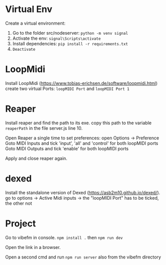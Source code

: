 # Virtual Env

Create a virtual environment:
1. Go to the folder src/nodeserver:
`python -m venv signal`
2. Activate the env:
`signal\Scripts\activate`
3. Install dependencies:
`pip install -r requirements.txt`
4. `Deactivate`

# LoopMidi
Install LoopMidi (https://www.tobias-erichsen.de/software/loopmidi.html) 
create two virtual Ports:
`loopMIDI Port` and `loopMIDI Port 1`

# Reaper 
Install reaper and find the path to its exe. 
copy this path to the variable `reaperPath` in the file server.js line 10.

Open Reaper a single time to set preferences:
open Options -> Preference 
Goto MIDI Inputs and tick 'input', 'all' and 'control' for both loopMIDI ports
Goto MIDI Outputs and tick 'enable' for both loopMIDI ports

Apply and close reaper again.

# dexed
Install the standalone version of Dexed (https://asb2m10.github.io/dexed/).
go to options -> Active Midi inputs -> the "loopMIDI Port" has to be ticked, the other not

# Project 
Go to vibefm in console. 
`npm install .`
then
`npm run dev`

Open the link in a browser.

Open a second cmd and run `npm run server` also from the vibefm directory
